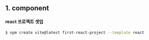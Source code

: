 ## 1. component

#### react 프로젝트 셋업
```bash
$ npm create vite@latest first-react-project --template react
```

